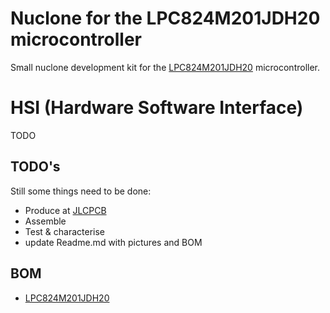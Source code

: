 # Nuclone for the LPC824M201JDH20 microcontroller
Small nuclone development kit for the [LPC824M201JDH20](https://www.nxp.com/products/processors-and-microcontrollers/arm-microcontrollers/general-purpose-mcus/lpc800-cortex-m0-plus-/low-cost-microcontrollers-mcus-based-on-arm-cortex-m0-plus-cores:LPC82X) microcontroller.
# HSI (Hardware Software Interface)
TODO
## TODO's
Still some things need to be done:
* Produce at [JLCPCB](https://jlcpcb.com/)
* Assemble
* Test & characterise
* update Readme.md with pictures and BOM
## BOM
* [LPC824M201JDH20](https://lcsc.com/product-detail/NXP-MCU_NXP_LPC824M201JDH20_LPC824M201JDH20_C86812.html)


